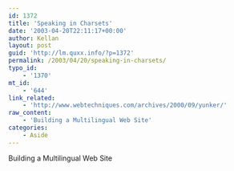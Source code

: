 ```yaml
---
id: 1372
title: 'Speaking in Charsets'
date: '2003-04-20T22:11:17+00:00'
author: Kellan
layout: post
guid: 'http://lm.quxx.info/?p=1372'
permalink: /2003/04/20/speaking-in-charsets/
typo_id:
    - '1370'
mt_id:
    - '644'
link_related:
    - 'http://www.webtechniques.com/archives/2000/09/yunker/'
raw_content:
    - 'Building a Multilingual Web Site'
categories:
    - Aside
---
```


Building a Multilingual Web Site